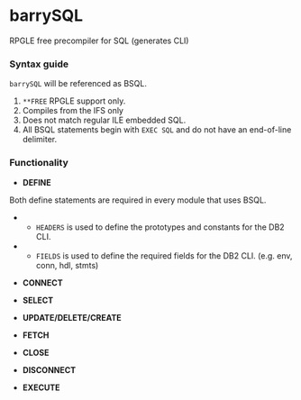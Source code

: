 # barrySQL
RPGLE free precompiler for SQL (generates CLI)

### Syntax guide

`barrySQL` will be referenced as BSQL.

1. `**FREE` RPGLE support only.
2. Compiles from the IFS only
3. Does not match regular ILE embedded SQL.
4. All BSQL statements begin with `EXEC SQL` and do not have an end-of-line delimiter.

### Functionality

* **DEFINE**

Both define statements are required in every module that uses BSQL.

* * `HEADERS` is used to define the prototypes and constants for the DB2 CLI.

* * `FIELDS` is used to define the required fields for the DB2 CLI. (e.g. env, conn, hdl, stmts)

* **CONNECT**
* **SELECT**
* **UPDATE/DELETE/CREATE**
* **FETCH**
* **CLOSE**
* **DISCONNECT**
* **EXECUTE**
